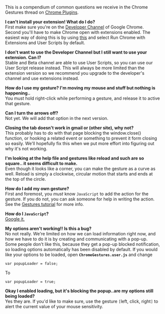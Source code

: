 This is a compendium of common questions we receive in the Chrome Gestures thread on [Chrome Plugins](http://www.chromeplugins.org/google/).

**I can't install your extension! What do I do?**<br />
First make sure you're on the [Developer Channel](http://dev.chromium.org/getting-involved/dev-channel") of Google Chrome. Second you'll have to make Chrome open with extensions enabled. The easiest way of doing this is by using [this](http://www.chromeplugins.org/google/chrome-tools/add-management-7861.html) and select Run Chrome with Extensions and User Scripts by default.

**I don't want to use the Developer Channel but I still want to use your extension. Can I?**<br />
Stable and Beta channel are able to use User Scripts, so you can use our User Script release instead. This will always be more limited than the extension version so we recommend you upgrade to the developer's channel and use extensions instead.

**How do I use my gesture? I'm moving my mouse and stuff but nothing is happening..**<br />
You must hold right-click while performing a gesture, and release it to active that gesture.

**Can I turn the arrows off?**<br />
Not yet. We will add that option in the next version.

**Closing the tab doesn't work in gmail or (other site), why not?**<br />
This probably has to do with that page blocking the window.close() function, or hooking a related event or something to prevent it form closing so easily. We'll hopefully fix this when we put more effort into figuring out why it's not working.

**I'm looking at the help file and gestures like reload and such are so square.. it seems difficult to make.**<br />
Even though it looks like a corner, you can make the gesture as a curve as well. Reload is simply a clockwise, circular motion that starts and ends at the top of the circle.

**How do I add my own gesture?**<br />
First and foremost, you _must_ know `JavaScript` to add the action for the gesture. If you do not, you can ask someone for help in writing the action. See the [Gestures tutorial](GesturesTutorial.md) for more info.

**How do I `JavaScript`?**<br />
[Google it.](http://www.google.com/search?q=javascript+beginner+tutorial)

**My options aren't working!! Is this a bug?**<br />
No not really. We're limited on how we can load information right now, and how we have to do it is by creating and communicating with a pop-up. Some people don't like this, because they get a pop-up blocked notification, so loading options automatically has been disabled by default. If you would like your options to be loaded, open **`ChromeGestures.user.js`** and change
```
var popupLoader = false;
```
To
```
var popupLoader = true;
```

**Okay I enabled loading, but it's blocking the popup..are my options still being loaded?**<br />
Yes they are. If you'd like to make sure, use the gesture `[`left, click, right`]` to alert the current value of your mouse sensitivity.